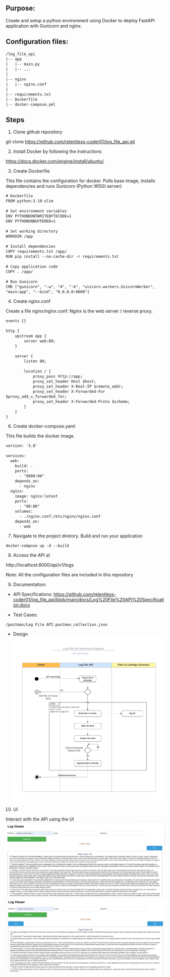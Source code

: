 ## Purpose:
Create and setup a python environment using Docker to deploy FastAPI application with Gunicorn and nginx.

## Configuration files:
```
/log_file_api
|-- app
|   |-- main.py
|   |-- ...
|
|-- nginx
|   |-- nginx.conf
|
|-- requirements.txt
|-- Dockerfile
|-- docker-compose.yml
```

## Steps
1. Clone github repository

git clone https://github.com/relentless-coder01/log_file_api.git

2. Install Docker by following the instructions

https://docs.docker.com/engine/install/ubuntu/

3. Create Dockerfile

This file contains the configuration for docker. Pulls base image, installs dependencies and runs Gunicorn (Python WSGI server)
```
# Dockerfile
FROM python:3.10-slim

# Set environment variables
ENV PYTHONDONTWRITEBYTECODE=1
ENV PYTHONUNBUFFERED=1

# Set working directory
WORKDIR /app

# Install dependencies
COPY requirements.txt /app/
RUN pip install --no-cache-dir -r requirements.txt

# Copy application code
COPY . /app/

# Run Gunicorn
CMD ["gunicorn", "-w", "4", "-k", "uvicorn.workers.UvicornWorker", "main:app", "--bind", "0.0.0.0:8000"]
```

4. Create nginx.conf

Create a file nginx/nginx.conf. Nginx is the web server / reverse proxy.

```
events {}

http {
    upstream app {
        server web:80;
    }

    server {
        listen 80;

        location / {
            proxy_pass http://app;
            proxy_set_header Host $host;
            proxy_set_header X-Real-IP $remote_addr;
            proxy_set_header X-Forwarded-For $proxy_add_x_forwarded_for;
            proxy_set_header X-Forwarded-Proto $scheme;
        }
    }
}
```

6. Create docker-compose.yaml

This file builds the docker image.
```
version: '3.8'

services:
  web:
    build: .
    ports:
      - "8000:80"
    depends_on:
      - nginx
  nginx:
    image: nginx:latest
    ports:
      - "80:80"
    volumes:
      - ./nginx.conf:/etc/nginx/nginx.conf
    depends_on:
      - web
```

7. Navigate to the project diretory. Build and run your application

```
docker-compose up -d --build
```

8. Access the API at

http://localhost:8000/api/v1/logs

Note: All the configuration files are included in this repository

9. Documentation:

* API Specifications: https://github.com/relentless-coder01/log_file_api/blob/main/docs/Log%20File%20API%20Specification.docx

* Test Cases: 
```
/postman/Log File API.postman_collection.json
```

* Design
[![API docs](docs/Sequence_Diagram.png)](https://github.com/relentless-coder01/log_file_api/blob/main/docs/Sequence_Diagram.png)

10. UI

Interact with the API using the UI
![Alt text](https://github.com/relentless-coder01/log_file_api/blob/main/images/ui_page1.jpg)
![Alt text](https://github.com/relentless-coder01/log_file_api/blob/main/images/ui_page2.jpg)

